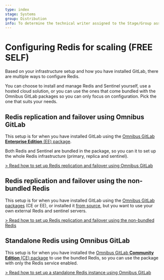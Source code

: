 ```yaml
---
type: index
stage: Systems
group: Distribution
info: To determine the technical writer assigned to the Stage/Group associated with this page, see https://about.gitlab.com/handbook/engineering/ux/technical-writing/#assignments
---
```


# Configuring Redis for scaling **(FREE SELF)**

Based on your infrastructure setup and how you have installed GitLab, there are
multiple ways to configure Redis.

You can choose to install and manage Redis and Sentinel yourself, use a hosted
cloud solution, or you can use the ones that come bundled with the Omnibus GitLab
packages so you can only focus on configuration. Pick the one that suits your needs.

## Redis replication and failover using Omnibus GitLab

This setup is for when you have installed GitLab using the
[Omnibus GitLab **Enterprise Edition** (EE) package](https://about.gitlab.com/install/?version=ee).

Both Redis and Sentinel are bundled in the package, so you can it to set up the whole
Redis infrastructure (primary, replica and sentinel).

[> Read how to set up Redis replication and failover using Omnibus GitLab](replication_and_failover.md)

## Redis replication and failover using the non-bundled Redis

This setup is for when you have installed GitLab using the
[Omnibus GitLab packages](https://about.gitlab.com/install/) (CE or EE),
or installed it [from source](../../install/installation.md), but you want to use
your own external Redis and sentinel servers.

[> Read how to set up Redis replication and failover using the non-bundled Redis](replication_and_failover_external.md)

## Standalone Redis using Omnibus GitLab

This setup is for when you have installed the
[Omnibus GitLab **Community Edition** (CE) package](https://about.gitlab.com/install/?version=ce)
to use the bundled Redis, so you can use the package with only the Redis service enabled.

[> Read how to set up a standalone Redis instance using Omnibus GitLab](standalone.md)
